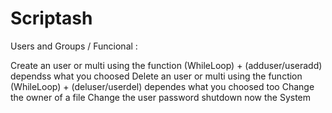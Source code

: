# Scriptash
Users and Groups / Funcional :

Create an user or multi using the function (WhileLoop) + (adduser/useradd) dependss what you choosed 
Delete an user or multi using the function (WhileLoop) + (deluser/userdel) dependes what you choosed too
Change the owner of a file
Change the user password 
shutdown now the System
